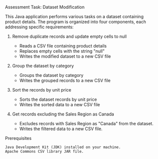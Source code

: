 Assessment Task: Dataset Modification 

This Java application performs various tasks on a dataset containing product details. 
The program is organized into four components, each addressing specific requirements:

   1. Remove duplicate records and update empty cells to null
         * Reads a CSV file containing product details
         * Replaces empty cells with the string "null"
         * Writes the modified dataset to a new CSV file
    
   2. Group the dataset by category
      * Groups the dataset by category
      * Writes the grouped records to a new CSV file
      
   4. Sort the records by unit price
        *  Sorts the dataset records by unit price
        *  Writes the sorted data to a new CSV file
     
   5. Get records excluding the Sales Region as Canada
      * Excludes records with Sales Region as "Canada" from the dataset.
      * Writes the filtered data to a new CSV file.

Prerequisites

    Java Development Kit (JDK) installed on your machine.
    Apache Commons CSV library JAR file.
